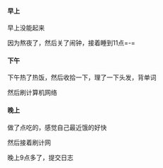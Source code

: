 #### 早上

早上没能起来

因为熬夜了，然后关了闹钟，接着睡到11点=-=

#### 下午

下午热了热饭，然后收拾一下，理了一下头发，背单词

然后刷计算机网络

#### 晚上 

做了点吃的，感觉自己最近饿的好快

然后接着刷计网

晚上9点多了，提交日志